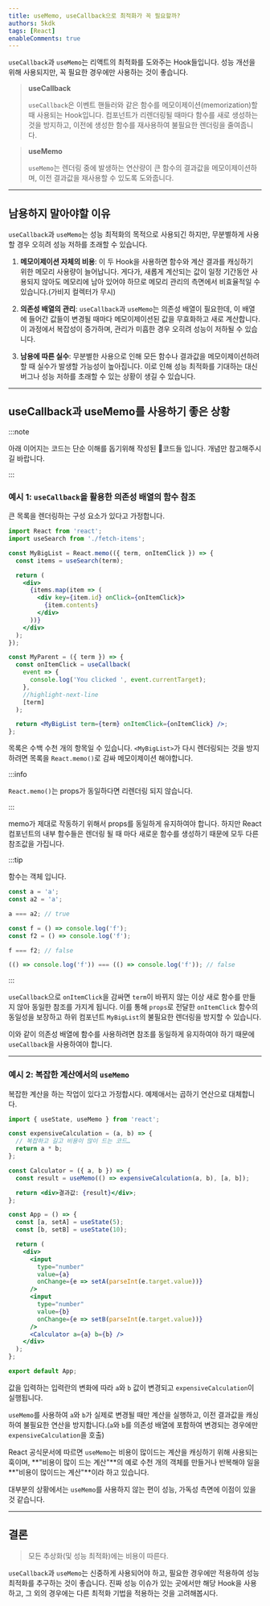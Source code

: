 ```yaml
---
title: useMemo, useCallback으로 최적화가 꼭 필요할까?
authors: 5kdk
tags: [React]
enableComments: true
---
```


`useCallback`과 `useMemo`는 리액트의 최적화를 도와주는 Hook들입니다. 성능 개선을 위해 사용되지만, 꼭 필요한 경우에만 사용하는 것이 좋습니다.

> **useCallback**
>
> `useCallback`은 이벤트 핸들러와 같은 함수를 메모이제이션(memorization)할 때 사용되는 Hook입니다. 컴포넌트가 리렌더링될 때마다 함수를 새로 생성하는 것을 방지하고, 이전에 생성한 함수를 재사용하여 불필요한 렌더링을 줄여줍니다.

> **useMemo**
>
> `useMemo`는 렌더링 중에 발생하는 연산량이 큰 함수의 결과값을 메모이제이션하며, 이전 결과값을 재사용할 수 있도록 도와줍니다.

<!--truncate-->

---

## 남용하지 말아야할 이유

`useCallback`과 `useMemo`는 성능 최적화의 목적으로 사용되긴 하지만, 무분별하게 사용할 경우 오히려 성능 저하를 초래할 수 있습니다.

1. **메모이제이션 자체의 비용**: 이 두 Hook을 사용하면 함수와 계산 결과를 캐싱하기 위한 메모리 사용량이 늘어납니다. 게다가, 새롭게 계산되는 값이 일정 기간동안 사용되지 않아도 메모리에 남아 있어야 하므로 메모리 관리의 측면에서 비효율적일 수 있습니다.(가비지 컬렉터가 무시)

2. **의존성 배열의 관리**: `useCallback`과 `useMemo`는 의존성 배열이 필요한데, 이 배열에 들어간 값들이 변경될 때마다 메모이제이션된 값을 무효화하고 새로 계산합니다. 이 과정에서 복잡성이 증가하며, 관리가 미흡한 경우 오히려 성능이 저하될 수 있습니다.

3. **남용에 따른 실수**: 무분별한 사용으로 인해 모든 함수나 결과값을 메모이제이션하려 할 때 실수가 발생할 가능성이 높아집니다. 이로 인해 성능 최적화를 기대하는 대신 버그나 성능 저하를 초래할 수 있는 상황이 생길 수 있습니다.

---

## useCallback과 useMemo를 사용하기 좋은 상황

:::note

아래 이어지는 코드는 단순 이해를 돕기위해 작성된 💩코드들 입니다. 개념만 참고해주시길 바랍니다.

:::

### 예시 1: `useCallback`을 활용한 의존성 배열의 함수 참조

큰 목록을 렌더링하는 구성 요소가 있다고 가정합니다.

```jsx
import React from 'react';
import useSearch from './fetch-items';

const MyBigList = React.memo(({ term, onItemClick }) => {
  const items = useSearch(term);

  return (
    <div>
      {items.map(item => (
        <div key={item.id} onClick={onItemClick}>
          {item.contents}
        </div>
      ))}
    </div>
  );
});

const MyParent = ({ term }) => {
  const onItemClick = useCallback(
    event => {
      console.log('You clicked ', event.currentTarget);
    },
    //highlight-next-line
    [term]
  );

  return <MyBigList term={term} onItemClick={onItemClick} />;
};
```

목록은 수백 수천 개의 항목일 수 있습니다. `<MyBigList>`가 다시 렌더링되는 것을 방지하려면 목록을 `React.memo()`로 감싸 메모이제이션 해야합니다.

:::info

`React.memo()`는 props가 동일하다면 리렌더링 되지 않습니다.

:::

memo가 제대로 작동하기 위해서 props를 동일하게 유지하여야 합니다. 하지만 React 컴포넌트의 내부 함수들은 렌더링 될 때 마다 새로운 함수를 생성하기 때문에 모두 다른 참조값을 가집니다.

:::tip

함수는 객체 입니다.

```js
const a = 'a';
const a2 = 'a';

a === a2; // true

const f = () => console.log('f');
const f2 = () => console.log('f');

f === f2; // false

(() => console.log('f')) === (() => console.log('f')); // false
```

:::

`useCallback`으로 `onItemClick`을 감싸면 `term`이 바뀌지 않는 이상 새로 함수를 만들지 않아 동일한 참조를 가지게 됩니다. 이를 통해 `props`로 전달한 `onItemClick` 함수의 동일성을 보장하고 하위 컴포넌트 `MyBigList`의 불필요한 렌더링을 방지할 수 있습니다.

이와 같이 의존성 배열에 함수를 사용하려면 참조를 동일하게 유지하여야 하기 때문에 `useCallback`을 사용하여야 합니다.

---

### 예시 2: 복잡한 계산에서의 `useMemo`

복잡한 계산을 하는 작업이 있다고 가정합시다. 예제애서는 곱하기 연산으로 대체합니다.

```jsx
import { useState, useMemo } from 'react';

const expensiveCalculation = (a, b) => {
  // 복잡하고 길고 비용이 많이 드는 코드…
  return a * b;
};

const Calculator = ({ a, b }) => {
  const result = useMemo(() => expensiveCalculation(a, b), [a, b]);

  return <div>결과값: {result}</div>;
};

const App = () => {
  const [a, setA] = useState(5);
  const [b, setB] = useState(10);

  return (
    <div>
      <input
        type="number"
        value={a}
        onChange={e => setA(parseInt(e.target.value))}
      />
      <input
        type="number"
        value={b}
        onChange={e => setB(parseInt(e.target.value))}
      />
      <Calculator a={a} b={b} />
    </div>
  );
};

export default App;
```

값을 입력하는 입력란의 변화에 따라 `a`와 `b` 값이 변경되고 `expensiveCalculation`이 실행됩니다.

`useMemo`를 사용하여 `a`와 `b`가 실제로 변경될 때만 계산을 실행하고, 이전 결과값을 캐싱하여 불필요한 연산을 방지합니다.(`a`와 `b`를 의존성 배열에 포함하여 변경되는 경우에만 `expensiveCalculation`을 호출)

React 공식문서에 따르면 `useMemo`는 비용이 많이드는 계산을 캐싱하기 위해 사용되는 훅이며, **"비용이 많이 드는 계산"**의 예로 수천 개의 객체를 만들거나 반복해야 일을 **"비용이 많이드는 계산"**이라 하고 있습니다.

대부분의 상황에서는 `useMemo`를 사용하지 않는 편이 성능, 가독성 측면에 이점이 있을 것 같습니다.

---

## 결론

> 모든 추상화(및 성능 최적화)에는 비용이 따른다.

`useCallback`과 `useMemo`는 신중하게 사용되어야 하고, 필요한 경우에만 적용하여 성능 최적화를 추구하는 것이 좋습니다. 진짜 성능 이슈가 있는 곳에서만 해당 Hook을 사용하고, 그 외의 경우에는 다른 최적화 기법을 적용하는 것을 고려해봅시다.
